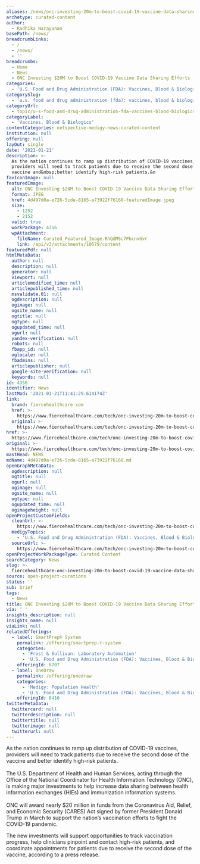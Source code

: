 ```yaml
---
aliases: /news/onc-investing-20m-to-boost-covid-19-vaccine-data-sharing-efforts
archetype: curated-content
author:
  - Radhika Narayanan
basePath: /news/
breadcrumbLinks:
  - /
  - /news/
  - ''
breadcrumbs:
  - Home
  - News
  - ONC Investing $20M to Boost COVID-19 Vaccine Data Sharing Efforts
categories:
  - 'U.S. Food and Drug Administration (FDA): Vaccines, Blood & Biologics'
categorySlug:
  - 'u.s. food and drug administration (fda): vaccines, blood & biologics'
categoryUrl:
  - topic/u-s-food-and-drug-administration-fda-vaccines-blood-biologics
categoryLabel:
  - 'Vaccines, Blood & Biologics'
contentCategories: netspective-medigy-news-curated-content
institution: null
offering: null
layOut: single
date: '2021-01-21'
description: >-
  As the nation continues to ramp up distribution of COVID-19 vaccines,
  providers will need to track patients due to receive the second dose of the
  vaccine and&nbsp;better identify high-risk patients.&n
favIconImage: null
featuredImage:
  alt: ONC Investing $20M to Boost COVID-19 Vaccine Data Sharing Efforts
  format: JPEG
  href: 4d497d0a-e726-5cde-8165-a73922f76168-featuredImage.jpeg
  size:
    - 1252
    - 2152
  valid: true
  workPackage: 4356
  wpAttachment:
    fileName: Curated_Featured_Image.RhQdMSc7PbcnxGvr
    link: /api/v3/attachments/10679/content
featuredPdf: null
htmlMetaData:
  author: null
  description: null
  generator: null
  viewport: null
  articlemodified_time: null
  articlepublished_time: null
  msvalidate.01: null
  ogdescription: null
  ogimage: null
  ogsite_name: null
  ogtitle: null
  ogtype: null
  ogupdated_time: null
  ogurl: null
  yandex-verification: null
  robots: null
  fbapp_id: null
  oglocale: null
  fbadmins: null
  articlepublisher: null
  google-site-verification: null
  keywords: null
id: 4356
identifier: News
lastMod: '2021-01-21T11:41:29.614174Z'
link:
  brand: fiercehealthcare.com
  href: >-
    https://www.fiercehealthcare.com/tech/onc-investing-20m-to-boost-covid-19-vaccine-data-sharing-efforts
  original: >-
    https://www.fiercehealthcare.com/tech/onc-investing-20m-to-boost-covid-19-vaccine-data-sharing-efforts
href: >-
  https://www.fiercehealthcare.com/tech/onc-investing-20m-to-boost-covid-19-vaccine-data-sharing-efforts
original: >-
  https://www.fiercehealthcare.com/tech/onc-investing-20m-to-boost-covid-19-vaccine-data-sharing-efforts
mastHead: NEWS
mdName: 4d497d0a-e726-5cde-8165-a73922f76168.md
openGraphMetaData:
  ogdescription: null
  ogtitle: null
  ogurl: null
  ogimage: null
  ogsite_name: null
  ogtype: null
  ogupdated_time: null
  ogimageheight: null
openProjectCustomFields:
  cleanUrl: >-
    https://www.fiercehealthcare.com/tech/onc-investing-20m-to-boost-covid-19-vaccine-data-sharing-efforts
  medigyTopics:
    - 'U.S. Food and Drug Administration (FDA): Vaccines, Blood & Biologics'
  sourceUrl: >-
    https://www.fiercehealthcare.com/tech/onc-investing-20m-to-boost-covid-19-vaccine-data-sharing-efforts
openProjectWorkPackageType: Curated Content
searchCategory: News
slug: >-
  fiercehealthcare-onc-investing-20m-to-boost-covid-19-vaccine-data-sharing-efforts
source: open-project-curations
status: ''
sub: brief
tags:
  - News
title: ONC Investing $20M to Boost COVID-19 Vaccine Data Sharing Efforts
via: ' '
insights_description: null
insights_name: null
viaLink: null
relatedOfferings:
  - label: SmartPrep® System
    permalink: /offering/smartprep-r-system
    categories:
      - 'Frost & Sullivan: Laboratory Automation'
      - 'U.S. Food and Drug Administration (FDA): Vaccines, Blood & Biologics'
    offeringId: 6707
  - label: OneDraw
    permalink: /offering/onedraw
    categories:
      - 'Medigy: Population Health'
      - 'U.S. Food and Drug Administration (FDA): Vaccines, Blood & Biologics'
    offeringId: 6416
twitterMetaData:
  twittercard: null
  twitterdescription: null
  twittertitle: null
  twitterimage: null
  twitterurl: null
---
```

<p>As the nation continues to ramp up distribution of COVID-19 vaccines, providers will need to track patients due to receive the second dose of the vaccine and&nbsp;better identify high-risk patients.<br>&nbsp;<br>The U.S. Department of Health and Human Services, acting through the Office of the National Coordinator for Health Information Technology (ONC), is making major investments to help increase data sharing between health information exchanges (HIEs) and immunization information systems.<br>&nbsp;<br>ONC will award nearly $20 million in funds from the Coronavirus Aid, Relief, and Economic Security (CARES) Act signed by former President Donald Trump in March to support the nation’s vaccination efforts to fight the COVID-19 pandemic.</p><p>The new investments will support opportunities to track vaccination progress, help clinicians pinpoint and contact high-risk patients, and coordinate appointments for patients due to receive the second dose of the vaccine, according to a press release.</p>